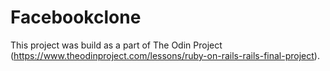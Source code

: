 # Facebookclone

This project was build as a part of The Odin Project (https://www.theodinproject.com/lessons/ruby-on-rails-rails-final-project). 
